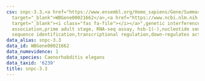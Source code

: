 ```yaml
---
csv: snpc-3.3,<a href="https://www.ensembl.org/Homo_sapiens/Gene/Summary?db=core;g=WBGene00021662"
  target="_blank">WBGene00021662</a>,<a href="https://www.ncbi.nlm.nih.gov/pubmed/30894454"
  target="_blank"><i class="fas fa-file"></i></a>",genetic interference,functional
  association,prime adult stage, RNA-seq assay, hsb-1(-),nucleotide sequence identification,nucleotide
  sequence identification,transcriptional regulation,down-regulates activity
data_alias: snpc-3.3
data_id: WBGene00021662
data_numevidence: 1
data_species: Caenorhabditis elegans
data_taxid: '6239'
title: snpc-3.3
---
```

